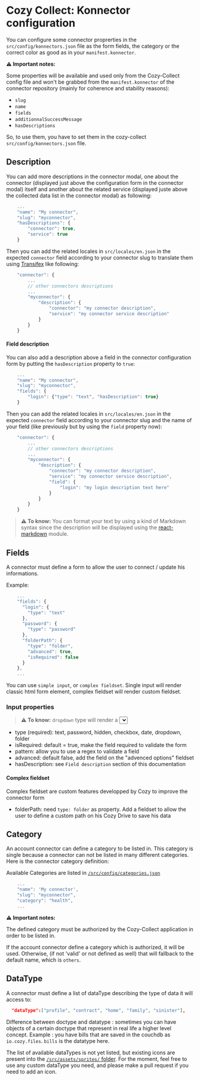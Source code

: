 # Cozy Collect: Konnector configuration

You can configure some connector proprerties in the `src/config/konnectors.json` file as the form fields, the category or the correct color as good as in your `manifest.konnector`.

__⚠️ Important notes:__

Some properties will be available and used only from the Cozy-Collect config file and won't be grabbed from the `manifest.konnector` of the connector repository (mainly for coherence and stability reasons):

* `slug`
* `name`
* `fields`
* `additionnalSuccessMessage`
* `hasDescriptions`

So, to use them, you have to set them in the cozy-collect `src/config/konnectors.json` file.

## Description

You can add more descriptions in the connector modal, one about the connector (displayed just above the configuration form in the connector modal) itself and another about the related service (displayed juste above the collected data list in the connector modal) as following:

```js
    ...
    "name": "My connector",
    "slug": "myconnector",
    "hasDescriptions": {
        "connector": true,
        "service": true
    }
```

Then you can add the related locales in `src/locales/en.json` in the expected `connector` field according to your connector slug to translate them using [Transifex][tx] like following:

```js
    "connector": {
        ...
        // other connectors descriptions
        ...
        "myconnector": {
            "description": {
                "connector": "my connector description",
                "service": "my connector service description"
            }
        }
    }

```

#### Field description

You can also add a description above a field in the connector configuration form by putting the `hasDescription` property to `true`:

```js
    ...
    "name": "My connector",
    "slug": "myconnector",
    "fields": {
        "login": {"type": "text", "hasDescription": true}
    }
```

Then you can add the related locales in `src/locales/en.json` in the expected `connector` field according to your connector slug and the name of your field (like previously but by using the `field` property now):

```js
    "connector": {
        ...
        // other connectors descriptions
        ...
        "myconnector": {
            "description": {
                "connector": "my connector description",
                "service": "my connector service description",
                "field": {
                    "login": "my login description text here"
                }
            }
        }
    }

```

> __⚠️ To know:__ You can format your text by using a kind of Markdown syntax since the description will be displayed using the [react-markdown][react-markdown] module.

## Fields

A connector must define a form to allow the user to connect / update his informations.

Example:

```js
    ...
    "fields": {
      "login": {
        "type": "text"
      },
      "password": {
        "type": "password"
      },
      "folderPath": {
        "type": "folder",
        "advanced": true,
        "isRequired": false
      }
    },
    ...
```

You can use `simple input`, or `complex fieldset`. Single input will render classic html form element, complex fieldset will render custom fieldset.

### Input properties

> __⚠️ To know:__ `dropdown` type will render a <select>, `folder` type is related to a complex input

+ type (required): text, password, hidden, checkbox, date, dropdown, folder
+ isRequired: default = true, make the field required to validate the form
+ pattern: allow you to use a regex to validate a field
+ advanced: default false, add the field on the "advenced options" fieldset
+ hasDescription: see `Field description` section of this documentation

#### Complex fieldset

Complex fieldset are custom features developped by Cozy to improve the connector form

+ folderPath: need `type: folder` as property. Add a fieldset to allow the user to define a custom path on his Cozy Drive to save his data

## Category

An account connector can define a category to be listed in. This category is single because a connector can not be listed in many different categories. Here is the connector category definition:

Available Categories are listed in [`/src/config/categories.json`](https://github.com/cozy/cozy-collect/blob/master/src/config/categories.json)

```js
    ...
    "name": 'My connector',
    "slug": "myconnector",
    "category": "health",
    ...
```

__⚠️ Important notes:__

The defined category must be authorized by the Cozy-Collect application in order to be listed in.

If the account connector define a category which is authorized, it will be used. Otherwise, (if not 'valid' or not defined as well) that will fallback to the default name, which is `others`.


[tx]: https://www.transifex.com/cozy/
[react-markdown]: https://github.com/rexxars/react-markdown

## DataType

A connector must define a list of dataType describing the type of data it will access to:

```json
  "dataType":["profile", "contract", "home", "family", "sinister"],
```

Difference between doctype and datatype : sometimes you can have objects of a certain doctype
that represent in real life a higher level concept. Example : you have bills that are saved in
the couchdb as `io.cozy.files`. `bills` is the datatype here.

The list of available dataTypes is not yet listed, but existing icons are present into the [`/src/assets/sprites/` folder](https://github.com/cozy/cozy-collect/blob/master/src/assets/sprites/). For the moment, feel free to use any custom dataType you need, and please make a pull request if you need to add an icon.
